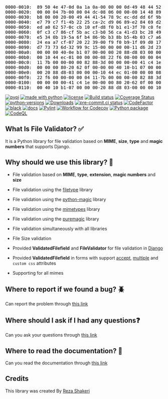 <pre style="position: relative;color: black;">0000-0010:  89 50 4e 47-0d 0a 1a 0a-00 00 00 0d-49 48 44 52  .PNG.... ....IHDR
0000-0020:  00 00 04 7b-00 00 04 dc-08 06 00 00-00 14 48 89  ...{.... ......H.
0000-0030:  b8 00 00 20-00 49 44 41-54 78 9c ec-dd dd 6f 9b  .....IDA Tx....o.
0000-0040:  e7 79 c7 f1-4b 22 25 ca-2c d9 06 89-e2 84 69 d2  .y..K"%. ,.....i.
0000-0050:  ed a0 62 57-0c cb 10 ef-d8 f0 b1 e1-3f 70 c0 fe  ..bW.... ....?p..
0000-0060:  0f c3 c7 86-cf 5b ac c3-b0 56 ca 41-d3 bc 28 49  .....[.. .V.A..(I
0000-0070:  e5 34 0b 19-5a 6f b4 86-9b b3 8b b5-4b 03 c7 a6  .4..Zo.. ....K...
0000-0080:  24 ea a7 cf-07 20 22 39-00 f9 f0 b9-1f 09 d0 17  $....."9 ........
0000-0090:  d7 73 73 6d-32 99 9c 15-00 00 00 00-11 d6 2d 23  .ssm2... ......-#
0000-00a0:  00 00 00 40-0e b1 07 00-00 00 20 88-d8 03 00 00  ...@.... ........
0000-00b0:  00 10 44 ec-01 00 00 00-08 22 f6 00-00 00 00 04  ..D..... ."......
0000-00c0:  11 7b 00 00-00 00 82 88-3d 00 00 00-00 41 c4 1e  .{...... =....A..
0000-00d0:  00 00 00 80-20 62 0f 00-00 00 40 10-b1 07 00 00  .....b.. ..@.....
0000-00e0:  00 20 88 d8-03 00 00 00-10 44 ec 01-00 00 00 08  ........ .D......
0000-00f0:  22 f6 00 00-00 00 04 11-7b 00 00 00-00 82 88 3d  "....... {......=
0000-0100:  00 00 00 00-41 c4 1e 00-00 00 80 20-62 0f 00 00  ....A... ....b...
0000-0110:  00 40 10 b1-07 00 00 00-20 88 d8 03-00 00 00 10  .@...... ........<div class="open_grepper_editor" title="Edit &amp; Save To Grepper"></div></pre>



[![pypi](https://img.shields.io/pypi/v/file_validator.svg?color=light)](https://pypi.org/project/file-validator/)
[![made with python](https://img.shields.io/badge/Made%20with-Python-1f425f.svg?color=light)](https://python.org)
[![license](https://img.shields.io/github/license/rzashakeri/file_validator?color=light)](https://github.com/file-validator/file-validator/blob/master/LICENSE)
[![Build status](https://ci.appveyor.com/api/projects/status/dplr2t9bkulmh4v5?svg=true)](https://ci.appveyor.com/project/rzashakeri/file-validator-inxf9)
[![Coverage Status](https://coveralls.io/repos/github/file-validator/file-validator/badge.svg)](https://coveralls.io/github/file-validator/file-validator)
[![python-versions](https://img.shields.io/pypi/pyversions/file-validator?color=light)](https://pypi.org/project/file-validator/)
[![Downloads](https://static.pepy.tech/personalized-badge/file-validator?period=total&units=international_system&left_color=grey&right_color=brightgreen&left_text=Downloads)](https://pepy.tech/project/file-validator)
[![pre-commit.ci status](https://results.pre-commit.ci/badge/github/file-validator/file-validator/master.svg)](https://results.pre-commit.ci/latest/github/file-validator/file-validator/master)
[![CodeFactor](https://www.codefactor.io/repository/github/file-validator/file-validator/badge)](https://www.codefactor.io/repository/github/file-validator/file-validator)
[![black](https://github.com/file-validator/file-validator/actions/workflows/black.yml/badge.svg?branch=master)](https://github.com/file-validator/file-validator/actions/workflows/black.yml)
[![docs](https://github.com/file-validator/file-validator/actions/workflows/deploy.yml/badge.svg)](https://github.com/file-validator/file-validator/actions/workflows/deploy.yml)
[![Pylint](https://github.com/file-validator/file-validator/actions/workflows/pylint.yml/badge.svg)](https://github.com/file-validator/file-validator/actions/workflows/pylint.yml)
[![Workflow for Codecov](https://github.com/file-validator/file-validator/actions/workflows/Codecov.yml/badge.svg)](https://github.com/file-validator/file-validator/actions/workflows/Codecov.yml)
[![Python package](https://github.com/file-validator/file-validator/actions/workflows/python-package.yml/badge.svg)](https://github.com/file-validator/file-validator/actions/workflows/python-package.yml)
[![CodeQL](https://github.com/file-validator/file-validator/actions/workflows/codeql.yml/badge.svg)](https://github.com/file-validator/file-validator/actions/workflows/codeql.yml)



## What Is File Validator? ✅

It is a Python library for file validation based on **MIME**, **size**, **type** and **magic numbers** that supports Django.

## Why should we use this library? 🧐


* File validation based on **MIME**, **type**, **extension**, **magic numbers** and **size**


* File validation using the [filetype](https://github.com/h2non/filetype.py) library


* File validation using the [python-magic](https://github.com/ahupp/python-magic) library


* File validation using the [mimetypes](https://docs.python.org/3/library/mimetypes.html) library


* File validation using the [puremagic](https://github.com/cdgriffith/puremagic) library


* File validation simultaneously with all libraries


* File Size validation


* Provided **ValidatedFilefield** and **FileValidator** for file validation in [Django](https://www.djangoproject.com/)


* Provided **ValidatedFilefield** in forms with support  [accept](https://developer.mozilla.org/en-US/docs/Web/HTML/Attributes/accept), [multiple](https://developer.mozilla.org/en-US/docs/Web/HTML/Attributes/multiple) and `custom css` attributes



* Supporting for all mimes

## Where to report if we found a bug? 🪲

Can report the problem through [this link](https://github.com/file-validator/file-validator/issues)

## Where should I ask if I had any questions❓

Can you ask your questions through [this link](https://github.com/orgs/file-validator/discussions)

## Where to read the documentation? 📄

Can you read the documentation through [this link](https://file-validator.github.io/)

## Credits

This library was created By [Reza Shakeri](https://github.com/rzashakeri)
